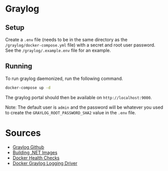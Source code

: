 # Graylog
## Setup
Create a `.env` file (needs to be in the same directory as the `/graylog/docker-compose.yml` file) with a secret and root user password. See the `/graylog/.example.env` file for an example.

## Running
To run graylog daemonized, run the following command.
``` bash
docker-compose up -d
```

The graylog portal should then be available on `http://localhost:9000`.

Note: The default user is `admin` and the password will be whatever you used to create the `GRAYLOG_ROOT_PASSWORD_SHA2` value in the `.env` file.

# Sources
- [Graylog Github](https://github.com/Graylog2/docker-compose)
- [Building .NET Images](https://docs.docker.com/language/dotnet/build-images/)
- [Docker Health Checks](https://docs.docker.com/engine/reference/builder/#healthcheck)
- [Docker Graylog Logging Driver](https://docs.docker.com/config/containers/logging/gelf/)